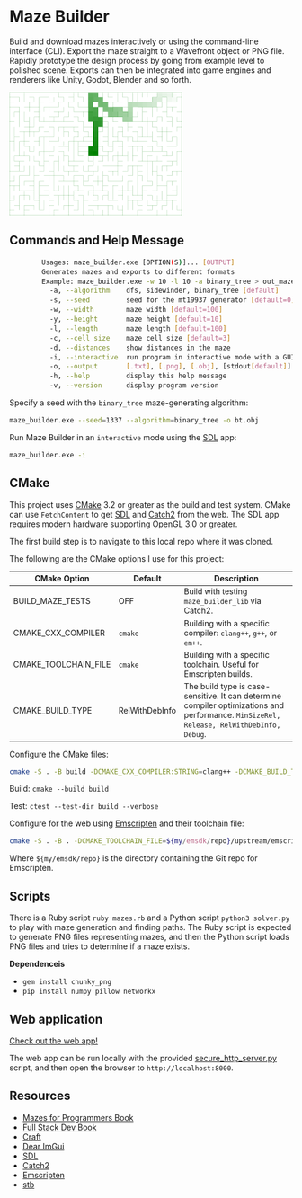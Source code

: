 # Maze Builder

Build and download mazes interactively or using the command-line interface (CLI).
Export the maze straight to a Wavefront object or PNG file.
Rapidly prototype the design process by going from example level to polished scene.
Exports can then be integrated into game engines and renderers like Unity, Godot, Blender and so forth.

![Release screenshot](scripts/wilsons_maze.png)

## Commands and Help Message

```sh
        Usages: maze_builder.exe [OPTION(S)]... [OUTPUT]
        Generates mazes and exports to different formats
        Example: maze_builder.exe -w 10 -l 10 -a binary_tree > out_maze.txt
          -a, --algorithm    dfs, sidewinder, binary_tree [default]
          -s, --seed         seed for the mt19937 generator [default=0]
          -w, --width        maze width [default=100]
          -y, --height       maze height [default=10]
          -l, --length       maze length [default=100]
          -c, --cell_size    maze cell size [default=3]
          -d, --distances    show distances in the maze
          -i, --interactive  run program in interactive mode with a GUI
          -o, --output       [.txt], [.png], [.obj], [stdout[default]]
          -h, --help         display this help message
          -v, --version      display program version
```

Specify a seed with the `binary_tree` maze-generating algorithm:
```sh
maze_builder.exe --seed=1337 --algorithm=binary_tree -o bt.obj
```

Run Maze Builder in an `interactive` mode using the [SDL](https://github.com/libsdl-org/SDL) app:
```sh
maze_builder.exe -i
```

## CMake

This project uses [CMake](https://cmake.org) 3.2 or greater as the build and test system. CMake can use `FetchContent` to get [SDL](https://github.com/libsdl-org/SDL) and [Catch2](https://github.com/catchorg/Catch2) from the web.
The SDL app requires modern hardware supporting OpenGL 3.0 or greater.

The first build step is to navigate to this local repo where it was cloned.

The following are the CMake options I use for this project:


| CMake Option | Default | Description |
|--------------|---------|-------------
| BUILD_MAZE_TESTS | OFF | Build with testing `maze_builder_lib` via Catch2. |
| CMAKE_CXX_COMPILER | `cmake` | Building with a specific compiler: `clang++`, `g++`, or `em++`. |
| CMAKE_TOOLCHAIN_FILE | `cmake` | Building with a specific toolchain. Useful for Emscripten builds. |
| CMAKE_BUILD_TYPE | RelWithDebInfo | The build type is case-sensitive. It can determine compiler optimizations and performance. `MinSizeRel, Release, RelWithDebInfo, Debug`. |

Configure the CMake files:

```sh
cmake -S . -B build -DCMAKE_CXX_COMPILER:STRING=clang++ -DCMAKE_BUILD_TYPE:STRING=Release -DBUILD_MAZE_TESTS:BOOLEAN=1
```

Build:
`cmake --build build`

Test:
`ctest --test-dir build --verbose`


Configure for the web using [Emscripten](https://emscripten.org/) and their toolchain file:

```sh
cmake -S . -B . -DCMAKE_TOOLCHAIN_FILE=${my/emsdk/repo}/upstream/emscripten/cmake/Modules/Platform/Emscripten.cmake 
```

Where `${my/emsdk/repo}` is the directory containing the Git repo for Emscripten.

## Scripts

There is a Ruby script `ruby mazes.rb` and a Python script `python3 solver.py` to play with
maze generation and finding paths. The Ruby script is expected to generate PNG files representing mazes, and then the Python script loads PNG files and tries to determine if a maze exists.

**Dependenceis**
  - `gem install chunky_png`
  - `pip install numpy pillow networkx`

## Web application

[Check out the web app!](https://jade-semifreddo-f24ef0.netlify.app/)

The web app can be run locally with the provided [secure_http_server.py](secure_http_server.py) script, and then open the browser to `http://localhost:8000`.

## Resources
 - [Mazes for Programmers Book](https://www.jamisbuck.org/mazes/)
 - [Full Stack Dev Book](https://www.packtpub.com/en-us/product/full-stack-development-with-spring-boot-and-react-9781801816786)
 - [Craft](https://github.com/fogleman/Craft)
 - [Dear ImGui](https://github.com/ocornut/imgui)
 - [SDL](https://github.com/libsdl-org/SDL)
 - [Catch2](https://github.com/catchorg/Catch2)
 - [Emscripten](https://emscripten.org/)
 - [stb](https://github.com/nothings/stb)
  